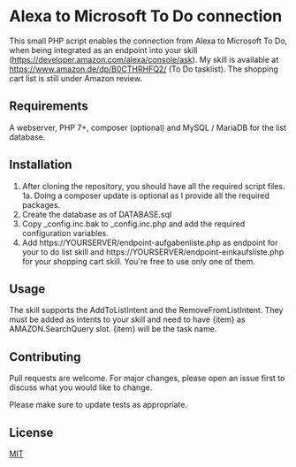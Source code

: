 # Alexa to Microsoft To Do connection

This small PHP script enables the connection from Alexa to Microsoft To Do, when being integrated as an endpoint into your skill (https://developer.amazon.com/alexa/console/ask). My skill is available at https://www.amazon.de/dp/B0CTHRHFQ2/ (To Do tasklist). The shopping cart list is still under Amazon review.

## Requirements

A webserver, PHP 7+, composer (optional) and MySQL / MariaDB for the list database.

## Installation

1. After cloning the repository, you should have all the required script files. 
1a. Doing a composer update is optional as I provide all the required packages. 
2. Create the database as of DATABASE.sql
3. Copy _config.inc.bak to _config.inc.php and add the required configuration variables.
4. Add https://YOURSERVER/endpoint-aufgabenliste.php as endpoint for your to do list skill and https://YOURSERVER/endpoint-einkaufsliste.php for your shopping cart skill. You're free to use only one of them.

## Usage

The skill supports the AddToListIntent and the RemoveFromListIntent. They must be added as intents to your skill and need to have {item} as AMAZON.SearchQuery slot. {item} will be the task name.

## Contributing

Pull requests are welcome. For major changes, please open an issue first
to discuss what you would like to change.

Please make sure to update tests as appropriate.

## License

[MIT](https://choosealicense.com/licenses/mit/)